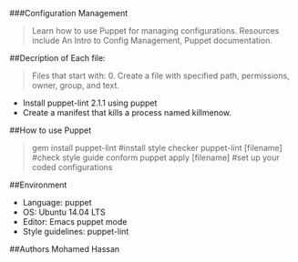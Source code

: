###Configuration Management
> Learn how to use Puppet for managing configurations. Resources include An Intro to Config Management, Puppet documentation.

##Decription of Each file:
> Files that start with: 0. Create a file with specified path, permissions, owner, group, and text.

* Install puppet-lint 2.1.1 using puppet
* Create a manifest that kills a process named killmenow.

##How to use Puppet
> gem install puppet-lint #install style checker
> puppet-lint [filename]  #check style guide conform
>  puppet apply [filename] #set up your coded configurations

##Environment
* Language: puppet
* OS: Ubuntu 14.04 LTS
* Editor: Emacs puppet mode
* Style guidelines: puppet-lint

##Authors
Mohamed Hassan